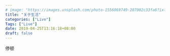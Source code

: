 ```yaml
---
# image: "https://images.unsplash.com/photo-1556069749-287002c33fa6?ixlib=rb-1.2.1&ixid=eyJhcHBfaWQiOjEyMDd9&auto=format&fit=crop&w=1491&q=80"
title: "关于生活"
categories: ["Live"]
Tags: ["Live"]
date: 2019-04-25T13:16:18+08:00
draft: false
---
```

停顿